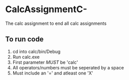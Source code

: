 # CalcAssignmentC-

The calc assignment to end all calc assignments

## To run code

1. cd into calc/bin/Debug
2. Run calc.exe
3. First parameter *MUST* be 'calc'
4. All operators/numbers must be seperated by a space
5. Must include an '=' and atleast one 'X'